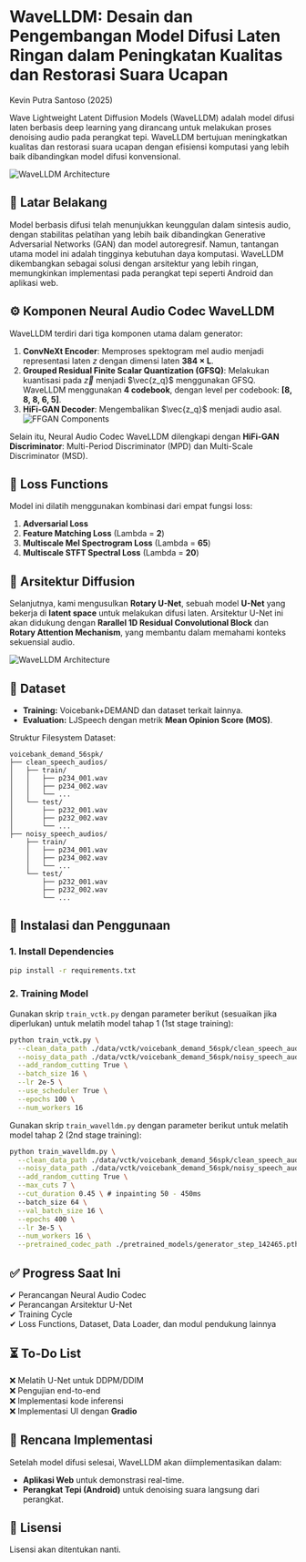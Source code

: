 
# WaveLLDM: Desain dan Pengembangan Model Difusi Laten Ringan dalam Peningkatan Kualitas dan Restorasi Suara Ucapan
Kevin Putra Santoso (2025)

Wave Lightweight Latent Diffusion Models (WaveLLDM) adalah model difusi laten berbasis deep learning yang dirancang untuk melakukan proses denoising audio pada perangkat tepi. WaveLLDM bertujuan meningkatkan kualitas dan restorasi suara ucapan dengan efisiensi komputasi yang lebih baik dibandingkan model difusi konvensional.

![WaveLLDM Architecture](https://github.com/echelon2718/WaveLLDM/blob/main_new/assets/WaveLLDM_Arch.png)

## 📌 **Latar Belakang**
Model berbasis difusi telah menunjukkan keunggulan dalam sintesis audio, dengan stabilitas pelatihan yang lebih baik dibandingkan Generative Adversarial Networks (GAN) dan model autoregresif. Namun, tantangan utama model ini adalah tingginya kebutuhan daya komputasi. WaveLLDM dikembangkan sebagai solusi dengan arsitektur yang lebih ringan, memungkinkan implementasi pada perangkat tepi seperti Android dan aplikasi web.

## ⚙ **Komponen Neural Audio Codec WaveLLDM**
WaveLLDM terdiri dari tiga komponen utama dalam generator:
1. **ConvNeXt Encoder**: Memproses spektogram mel audio menjadi representasi laten $z$ dengan dimensi laten **384 × L**.
2. **Grouped Residual Finite Scalar Quantization (GFSQ)**: Melakukan kuantisasi pada $\vec{z}$ menjadi $\vec{z_q}$ menggunakan GFSQ. WaveLLDM menggunakan **4 codebook**, dengan level per codebook: **[8, 8, 8, 6, 5]**.
3. **HiFi-GAN Decoder**: Mengembalikan $\vec{z_q}$ menjadi audio asal.
![FFGAN Components](https://github.com/echelon2718/WaveLLDM/blob/main_new/assets/FireflyGAN_Components.png)

Selain itu, Neural Audio Codec WaveLLDM dilengkapi dengan **HiFi-GAN Discriminator**: Multi-Period Discriminator (MPD) dan Multi-Scale Discriminator (MSD).

## 🎯 **Loss Functions**
Model ini dilatih menggunakan kombinasi dari empat fungsi loss:
1. **Adversarial Loss**
2. **Feature Matching Loss** (Lambda = **2**)
3. **Multiscale Mel Spectrogram Loss** (Lambda = **65**)
4. **Multiscale STFT Spectral Loss** (Lambda = **20**)

## 🔨 **Arsitektur Diffusion**
Selanjutnya, kami mengusulkan **Rotary U-Net**, sebuah model **U-Net** yang bekerja di **latent space** untuk melakukan difusi laten. Arsitektur U-Net ini akan didukung dengan **Rarallel 1D Residual Convolutional Block** dan **Rotary Attention Mechanism**, yang membantu dalam memahami konteks sekuensial audio.

![WaveLLDM Architecture](https://github.com/echelon2718/WaveLLDM/blob/main_new/assets/Rotary_UNET.png)

## 📂 **Dataset**
- **Training:** Voicebank+DEMAND dan dataset terkait lainnya.
- **Evaluation:** LJSpeech dengan metrik **Mean Opinion Score (MOS)**.

Struktur Filesystem Dataset:
```
voicebank_demand_56spk/
├── clean_speech_audios/
│   ├── train/
│   │   ├── p234_001.wav
│   │   ├── p234_002.wav
│   │   └── ...
│   └── test/
│       ├── p232_001.wav
│       ├── p232_002.wav
│       └── ...
├── noisy_speech_audios/
    ├── train/
    │   ├── p234_001.wav
    │   ├── p234_002.wav
    │   └── ...
    └── test/
        ├── p232_001.wav
        ├── p232_002.wav
        └── ...
```

## 🚀 **Instalasi dan Penggunaan**
### **1. Install Dependencies**
```bash
pip install -r requirements.txt
```

### **2. Training Model**
Gunakan skrip `train_vctk.py` dengan parameter berikut (sesuaikan jika diperlukan) untuk melatih model tahap 1 (1st stage training):
```bash
python train_vctk.py \
  --clean_data_path ./data/vctk/voicebank_demand_56spk/clean_speech_audios/train/ \
  --noisy_data_path ./data/vctk/voicebank_demand_56spk/noisy_speech_audios/train/ \
  --add_random_cutting True \
  --batch_size 16 \
  --lr 2e-5 \
  --use_scheduler True \
  --epochs 100 \
  --num_workers 16
```

Gunakan skrip `train_wavelldm.py` dengan parameter berikut untuk melatih model tahap 2 (2nd stage training):
```bash
python train_wavelldm.py \
  --clean_data_path ./data/vctk/voicebank_demand_56spk/clean_speech_audios/train/ \
  --noisy_data_path ./data/vctk/voicebank_demand_56spk/noisy_speech_audios/train/ \
  --add_random_cutting True \
  --max_cuts 7 \
  --cut_duration 0.45 \ # inpainting 50 - 450ms
  --batch_size 64 \
  --val_batch_size 16 \
  --epochs 400 \
  --lr 3e-5 \
  --num_workers 16 \
  --pretrained_codec_path ./pretrained_models/generator_step_142465.pth
```

## ✅ **Progress Saat Ini**
✔ Perancangan Neural Audio Codec  
✔ Perancangan Arsitektur U-Net  
✔ Training Cycle  
✔ Loss Functions, Dataset, Data Loader, dan modul pendukung lainnya  

## ⏳ **To-Do List**
❌ Melatih U-Net untuk DDPM/DDIM  
❌ Pengujian end-to-end  
❌ Implementasi kode inferensi  
❌ Implementasi UI dengan **Gradio**  

## 📌 **Rencana Implementasi**
Setelah model difusi selesai, WaveLLDM akan diimplementasikan dalam:
- **Aplikasi Web** untuk demonstrasi real-time.
- **Perangkat Tepi (Android)** untuk denoising suara langsung dari perangkat.

## 📄 **Lisensi**
Lisensi akan ditentukan nanti.
